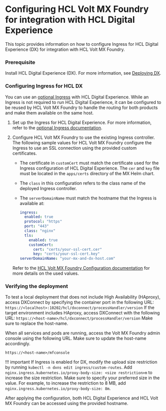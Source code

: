 # Configuring HCL Volt MX Foundry for integration with HCL Digital Experience

This topic provides information on how to configure Ingress for HCL Digital Experience (DX) for integration with HCL Volt MX Foundry.

### Prerequisite
Install HCL Digital Experience (DX).  For more information, see [Deploying DX](../../../../deployment/index.md#deploying-dx).

### Configuring Ingress for HCL DX
You can use an [optional Ingress](../../../../deployment/install/container/helm_deployment/preparation/optional_tasks/optional-configure-ingress.md) with HCL Digital Experience. While an Ingress is not required to run HCL Digital Experience, it can be configured to be reused by HCL Volt MX Foundry to handle the routing for both products and make them available on the same host.

1. Set up the Ingress for HCL Digital Experience. For more information, refer to the [optional Ingress documentation](../../../../deployment/install/container/helm_deployment/preparation/optional_tasks/optional-configure-ingress.md).
2. Configure HCL Volt MX Foundry to use the existing Ingress controller. The following sample values for HCL Volt MX Foundry configure the Ingress to use an SSL connection using the provided custom certificates. 
     - The certificate in `customCert` must match the certificate used for the Ingress configuration of HCL Digital Experience. The `cer` and `key` file must be located in the `apps/certs` directory of the MX Helm chart.
     - The `class` in this configuration refers to the class name of the deployed Ingress controller.
     - The `serverDomainName` must match the hostname that the Ingress is available at:
    
         ```yaml
         ingress:
           enabled: true
           protocol: "https"
           port: "443"
           class: "nginx"
           tls:
             enabled: true
             customCert:
               cert: "certs/your-ssl-cert.cer"
               key: "certs/your-ssl-cert.key"
         serverDomainName: "your-mx-and-dx-host.com"
         ```
         
     Refer to the [HCL Volt MX Foundry Configuration documentation](https://opensource.hcltechsw.com/volt-mx-docs/95/docs/documentation/Foundry/voltmxfoundry_containers_helm/Content/Installing_Containers_With_Helm.html#configuration) for more details on the used values.


### Verifying the deployment
To test a local deployment that does not include High Availability (HAproxy), access DXConnect by specifying the container port in the following URL:
          ```
          https://<localhost>:10202/hcl/dxconnect/processHandler/version
          ```
If the target environment includes HAproxy, access DXConnect with the following URL:
          ```
          https://<host-name>/hcl/dxconnect/processHandler/version
          ```
Make sure to replace the host-name.

When all services and pods are running, access the Volt MX Foundry admin console using the following URL. Make sure to update the host-name accordingly.

```https://<host-name>/mfconsole```

!!! important
      If Ingress is enabled for DX, modify the upload size restriction by running `kubectl -n dxns edit ingress/custom-routes`.
      Add `nginx.ingress.kubernetes.io/proxy-body-size: <size restriction>m` to increase the size restriction. Make sure to specify your preferred size in the <size restriction> value.  For example, to increase the restriction to 8 MB, add `nginx.ingress.kubernetes.io/proxy-body-size: 8m`.
    
     
After applying the configuration, both HCL Digital Experience and HCL Volt MX Foundry can be accessed using the provided hostname.
